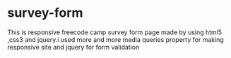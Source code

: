 # survey-form
 This is responsive freecode camp survey form page made by using html5 ,css3 and jquery.i used more and more media queries property for making responsive site and jquery for form validation
